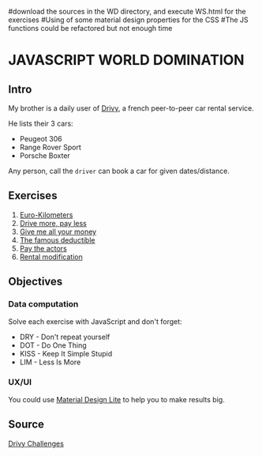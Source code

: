 #download the sources in the WD directory, and execute WS.html for the exercises
#Using of some material design properties for the CSS 
#The JS functions could be refactored but not enough time






# JAVASCRIPT WORLD DOMINATION

## Intro

My brother is a daily user of [Drivy](https://www.drivy.com/), a french peer-to-peer car rental service.

He lists their 3 cars:

* Peugeot 306
* Range Rover Sport
* Porsche Boxter

Any person, call the `driver` can book a car for given dates/distance.

## Exercises

1. [Euro-Kilometers](./EX1/README.md)
1. [Drive more, pay less](./EX2/README.md)
1. [Give me all your money](./EX3/README.md)
1. [The famous deductible](./EX4/README.md)
1. [Pay the actors](./EX5/README.md)
1. [Rental modification](./EX6/README.md)

## Objectives

### Data computation

Solve each exercise with JavaScript and don't forget:

* DRY - Don't repeat yourself
* DOT - Do One Thing
* KISS - Keep It Simple Stupid
* LIM - Less Is More

### UX/UI

You could use [Material Design Lite](http://www.getmdl.io/index.html) to help you to make results big.

## Source

[Drivy Challenges](https://github.com/drivy/jobs)

